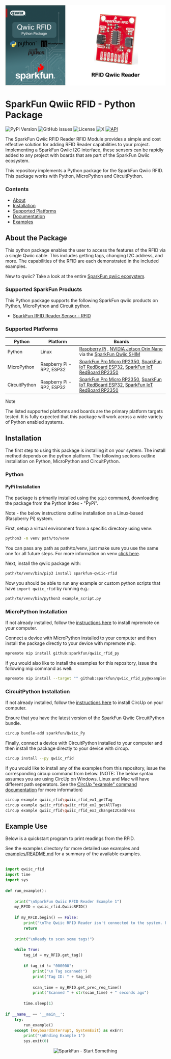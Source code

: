 ![Qwiic RFID - Python Package](docs/images/gh-banner.png "qwiic RFID Python Package")

# SparkFun Qwiic RFID - Python Package

![PyPi Version](https://img.shields.io/pypi/v/sparkfun_qwiic_rfid)
![GitHub issues](https://img.shields.io/github/issues/sparkfun/qwiic_rfid_py)
![License](https://img.shields.io/github/license/sparkfun/qwiic_rfid_py)
![X](https://img.shields.io/twitter/follow/sparkfun)
[![API](https://img.shields.io/badge/API%20Reference-blue)](https://docs.sparkfun.com/qwiic_rfid_py/classqwiic__rfid_1_1_qwiic_r_f_i_d.html)

The SparkFun Qwiic RFID Reader RFID Module provides a simple and cost effective solution for adding RFID Reader capabilities to your project. Implementing a SparkFun Qwiic I2C interface, these sensors can be rapidly added to any project with boards that are part of the SparkFun Qwiic ecosystem.

This repository implements a Python package for the SparkFun Qwiic RFID. This package works with Python, MicroPython and CircuitPython.

### Contents

* [About](#about-the-package)
* [Installation](#installation)
* [Supported Platforms](#supported-platforms)
* [Documentation](https://docs.sparkfun.com/qwiic_rfid_py/classqwiic__rfid_1_1_qwiic_r_f_i_d.html)
* [Examples](#example-use)

## About the Package

This python package enables the user to access the features of the RFID via a single Qwiic cable. This includes getting tags, changing I2C address,  and more. The capabilities of the RFID are each demonstrated in the included examples.

New to qwiic? Take a look at the entire [SparkFun qwiic ecosystem](https://www.sparkfun.com/qwiic).

### Supported SparkFun Products

This Python package supports the following SparkFun qwiic products on Python, MicroPython and Circuit python. 

* [SparkFun RFID Reader Sensor - RFID](https://www.sparkfun.com/products/15191)

### Supported Platforms

| Python | Platform | Boards |
|--|--|--|
| Python | Linux | [Raspberry Pi](https://www.sparkfun.com/raspberry-pi-5-8gb.html) , [NVIDIA Jetson Orin Nano](https://www.sparkfun.com/nvidia-jetson-orin-nano-developer-kit.html) via the [SparkFun Qwiic SHIM](https://www.sparkfun.com/sparkfun-qwiic-shim-for-raspberry-pi.html) |
| MicroPython | Raspberry Pi - RP2, ESP32 | [SparkFun Pro Micro RP2350](https://www.sparkfun.com/sparkfun-pro-micro-rp2350.html), [SparkFun IoT RedBoard ESP32](https://www.sparkfun.com/sparkfun-iot-redboard-esp32-development-board.html), [SparkFun IoT RedBoard RP2350](https://www.sparkfun.com/sparkfun-iot-redboard-rp2350.html)
|CircuitPython | Raspberry Pi - RP2, ESP32 | [SparkFun Pro Micro RP2350](https://www.sparkfun.com/sparkfun-pro-micro-rp2350.html), [SparkFun IoT RedBoard ESP32](https://www.sparkfun.com/sparkfun-iot-redboard-esp32-development-board.html), [SparkFun IoT RedBoard RP2350](https://www.sparkfun.com/sparkfun-iot-redboard-rp2350.html)

> [!NOTE]
> The listed supported platforms and boards are the primary platform targets tested. It is fully expected that this package will work across a wide variety of Python enabled systems. 

## Installation 

The first step to using this package is installing it on your system. The install method depends on the python platform. The following sections outline installation on Python, MicroPython and CircuitPython.

### Python 

#### PyPi Installation

The package is primarily installed using the `pip3` command, downloading the package from the Python Index - "PyPi". 

Note - the below instructions outline installation on a Linux-based (Raspberry Pi) system.

First, setup a virtual environment from a specific directory using venv:
```sh
python3 -m venv path/to/venv
```
You can pass any path as path/to/venv, just make sure you use the same one for all future steps. For more information on venv [click here](https://docs.python.org/3/library/venv.html).

Next, install the qwiic package with:
```sh
path/to/venv/bin/pip3 install sparkfun-qwiic-rfid
```
Now you should be able to run any example or custom python scripts that have `import qwiic_rfid` by running e.g.:
```sh
path/to/venv/bin/python3 example_script.py
```

### MicroPython Installation
If not already installed, follow the [instructions here](https://docs.micropython.org/en/latest/reference/mpremote.html) to install mpremote on your computer.

Connect a device with MicroPython installed to your computer and then install the package directly to your device with mpremote mip.
```sh
mpremote mip install github:sparkfun/qwiic_rfid_py
```

If you would also like to install the examples for this repository, issue the following mip command as well:
```sh
mpremote mip install --target "" github:sparkfun/qwiic_rfid_py@examples
```

### CircuitPython Installation
If not already installed, follow the [instructions here](https://docs.circuitpython.org/projects/circup/en/latest/#installation) to install CircUp on your computer.

Ensure that you have the latest version of the SparkFun Qwiic CircuitPython bundle. 
```sh
circup bundle-add sparkfun/Qwiic_Py
```

Finally, connect a device with CircuitPython installed to your computer and then install the package directly to your device with circup.
```sh
circup install --py qwiic_rfid
```

If you would like to install any of the examples from this repository, issue the corresponding circup command from below. (NOTE: The below syntax assumes you are using CircUp on Windows. Linux and Mac will have different path seperators. See the [CircUp "example" command documentation](https://learn.adafruit.com/keep-your-circuitpython-libraries-on-devices-up-to-date-with-circup/example-command) for more information)

```sh
circup example qwiic_rfid\qwiic_rfid_ex1_getTag
circup example qwiic_rfid\qwiic_rfid_ex2_getAllTags
circup example qwiic_rfid\qwiic_rfid_ex3_changeI2Caddress
```

Example Use
 ---------------
Below is a quickstart program to print readings from the RFID.

See the examples directory for more detailed use examples and [examples/README.md](https://github.com/sparkfun/qwiic_rfid_py/blob/main/examples/README.md) for a summary of the available examples.

```python

import qwiic_rfid
import time
import sys

def run_example():

    print("\nSparkFun Qwiic RFID Reader Example 1")
    my_RFID = qwiic_rfid.QwiicRFID()

    if my_RFID.begin() == False:
        print("\nThe Qwiic RFID Reader isn't connected to the system. Please check your connection", file=sys.stderr)
        return
    
    print("\nReady to scan some tags!")
    
    while True:
        tag_id = my_RFID.get_tag()
        
        if tag_id != "000000":
            print("\n Tag scanned!")
            print("Tag ID: " + tag_id)

            scan_time = my_RFID.get_prec_req_time()
            print("Scanned " + str(scan_time) + " seconds ago")
        
        time.sleep(1)

if __name__ == '__main__':
    try:
        run_example()
    except (KeyboardInterrupt, SystemExit) as exErr:
        print("\nEnding Example 1")
        sys.exit(0)

```
<p align="center">
<img src="https://cdn.sparkfun.com/assets/custom_pages/3/3/4/dark-logo-red-flame.png" alt="SparkFun - Start Something">
</p>
